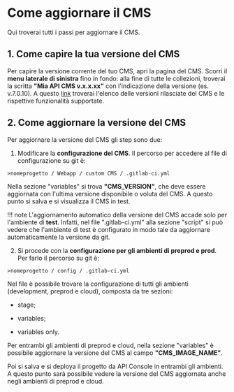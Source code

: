 # Come aggiornare il CMS

Qui troverai tutti i passi per aggiornare il CMS.

## 1. Come capire la tua versione del CMS

Per capire la versione corrente del tuo CMS, apri la pagina del CMS. Scorri il **menu laterale di sinistra** fino in fondo: alla fine di tutte le collezioni, troverai la scritta **"Mia API CMS v.x.x.xx"** con l'indicazione della versione (es. v.7.0.10).
A questo [link](https://docs.mia-platform.eu/release_notes/cms_releasenotes/) troverai l'elenco delle versioni rilasciate del CMS e le rispettive funzionalità supportate.


## 2. Come aggiornare la versione del CMS

Per aggiornare la versione del CMS gli step sono due:

1. Modificare la **configurazione del CMS**. Il percorso per accedere al file di configurazione su git è:

`>nomeprogetto / Webapp / custom CMS / .gitlab-ci.yml`

Nella sezione "variables" si trova **"CMS_VERSION"**, che deve essere aggiornata con l'ultima versione disponibile o voluta del CMS. A questo punto si salva e si visualizza il CMS in test.

!!! note
      L'aggiornamento automatico della versione del CMS accade solo per l'ambiente di **test**. Infatti, nel file ".gitlab-ci.yml" alla sezione "script" si può vedere che l'ambiente di test è configurato in modo tale da aggiornare automaticamente la versione da git.

2. Si procede con la **configurazione per gli ambienti di preprod e prod**. Per farlo il percorso su git è:

`>nomeprogetto / config / .gitlab-ci.yml`

  Nel file è possibile trovare la configurazione di tutti gli ambienti (development, preprod e cloud), composta da tre sezioni:

   * stage;

   * variables;

   * variables only.

  Per entrambi gli ambienti di preprod e cloud, nella sezione "variables" è possibile aggiornare la versione del CMS al campo **"CMS_IMAGE_NAME"**.

  Poi si salva e si deploya il progetto da API Console in entrambi gli ambienti. A questo punto sarà possibile vedere la versione del CMS aggiornata anche negli ambienti di preprod e cloud.
